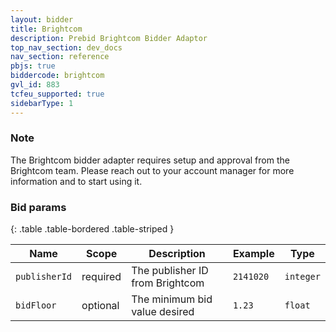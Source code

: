 ```yaml
---
layout: bidder
title: Brightcom
description: Prebid Brightcom Bidder Adaptor
top_nav_section: dev_docs
nav_section: reference
pbjs: true
biddercode: brightcom
gvl_id: 883
tcfeu_supported: true
sidebarType: 1
---
```


### Note

The Brightcom bidder adapter requires setup and approval from the Brightcom team. Please reach out to your account manager for more information and to start using it.

### Bid params

{: .table .table-bordered .table-striped }

| Name | Scope | Description | Example | Type |
| ---- | ----- | ----------- | ------- | ---- |
| `publisherId`       | required | The publisher ID from Brightcom | `2141020` | `integer` |
| `bidFloor`    | optional | The minimum bid value desired      | `1.23`  | `float` |
